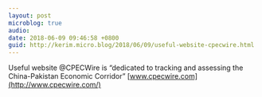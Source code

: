 ```yaml
---
layout: post
microblog: true
audio: 
date: 2018-06-09 09:46:58 +0800
guid: http://kerim.micro.blog/2018/06/09/useful-website-cpecwire.html
---
```

Useful website @CPECWire is “dedicated to tracking and assessing the China-Pakistan Economic Corridor” [www.cpecwire.com](http://www.cpecwire.com/) 
